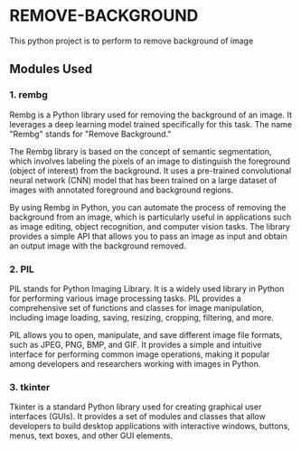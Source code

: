 # REMOVE-BACKGROUND
This python project is to perform to remove background of image

## Modules Used
### 1. rembg

Rembg is a Python library used for removing the background of an image. It leverages a deep learning model trained specifically for this task. The name "Rembg" stands for "Remove Background."

The Rembg library is based on the concept of semantic segmentation, which involves labeling the pixels of an image to distinguish the foreground (object of interest) from the background. It uses a pre-trained convolutional neural network (CNN) model that has been trained on a large dataset of images with annotated foreground and background regions.

By using Rembg in Python, you can automate the process of removing the background from an image, which is particularly useful in applications such as image editing, object recognition, and computer vision tasks. The library provides a simple API that allows you to pass an image as input and obtain an output image with the background removed.
### 2. PIL
   
PIL stands for Python Imaging Library. It is a widely used library in Python for performing various image processing tasks. PIL provides a comprehensive set of functions and classes for image manipulation, including image loading, saving, resizing, cropping, filtering, and more.

PIL allows you to open, manipulate, and save different image file formats, such as JPEG, PNG, BMP, and GIF. It provides a simple and intuitive interface for performing common image operations, making it popular among developers and researchers working with images in Python.
### 3. tkinter

Tkinter is a standard Python library used for creating graphical user interfaces (GUIs). It provides a set of modules and classes that allow developers to build desktop applications with interactive windows, buttons, menus, text boxes, and other GUI elements.

